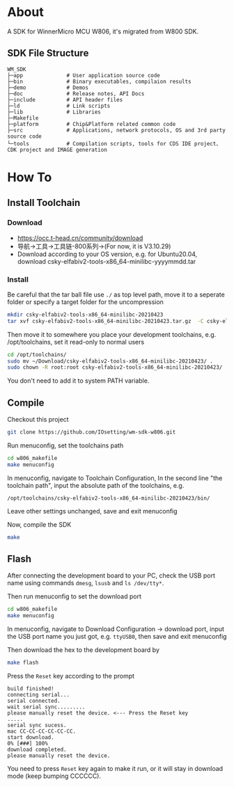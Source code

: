 # About 

A SDK for WinnerMicro MCU W806, it's migrated from W800 SDK.

## SDK File Structure

```
WM_SDK 
├─app              # User application source code
├─bin              # Binary executables, compilaion results
├─demo             # Demos
├─doc              # Release notes, API Docs 
├─include          # API header files 
├─ld               # Link scripts
├─lib              # Libraries
├─Makefile
├─platform         # Chip&Platform related common code
├─src              # Applications, network protocols, OS and 3rd party source code
└─tools            # Compilation scripts, tools for CDS IDE project、CDK project and IMAGE generation
```

# How To

## Install Toolchain

### Download

* https://occ.t-head.cn/community/download
* 导航->工具->工具链-800系列->(For now, it is V3.10.29)
* Download according to your OS version, e.g. for Ubuntu20.04, download csky-elfabiv2-tools-x86_64-minilibc-yyyymmdd.tar

### Install

Be careful that the tar ball file use `./` as top level path, move it to a seperate folder or specify a target folder for the uncompression
```bash
mkdir csky-elfabiv2-tools-x86_64-minilibc-20210423
tar xvf csky-elfabiv2-tools-x86_64-minilibc-20210423.tar.gz  -C csky-elfabiv2-tools-x86_64-minilibc-20210423/
```
Then move it to somewhere you place your development toolchains, e.g. /opt/toolchains, set it read-only to normal users
```bash
cd /opt/toolchains/
sudo mv ~/Download/csky-elfabiv2-tools-x86_64-minilibc-20210423/ .
sudo chown -R root:root csky-elfabiv2-tools-x86_64-minilibc-20210423/
```
You don't need to add it to system PATH variable.

## Compile

Checkout this project
```bash
git clone https://github.com/IOsetting/wm-sdk-w806.git
```

Run menuconfig, set the toolchains path
```bash
cd w806_makefile
make menuconfig
```

In menuconfig, navigate to Toolchain Configuration, In the second line "the toolchain path", input the absolute path of the toolchains, e.g.
```
/opt/toolchains/csky-elfabiv2-tools-x86_64-minilibc-20210423/bin/
```
Leave other settings unchanged, save and exit menuconfig

Now, compile the SDK
```bash
make
```

## Flash

After connecting the development board to your PC, check the USB port name using commands `dmesg`, `lsusb` and `ls /dev/tty*`.

Then run menuconfig to set the download port
```bash
cd w806_makefile
make menuconfig
```
In menuconfig, navigate to Download Configuration -> download port, input the USB port name you just got, e.g. `ttyUSB0`, then save and exit menuconfig

Then download the hex to the development board by
```bash
make flash
```
Press the `Reset` key according to the prompt
```
build finished!
connecting serial...
serial connected.
wait serial sync.........
please manually reset the device. <--- Press the Reset key
.....
serial sync sucess.
mac CC-CC-CC-CC-CC-CC.
start download.
0% [###] 100%
download completed.
please manually reset the device.
```
You need to press `Reset` key again to make it run, or it will stay in download mode (keep bumping CCCCCC).


